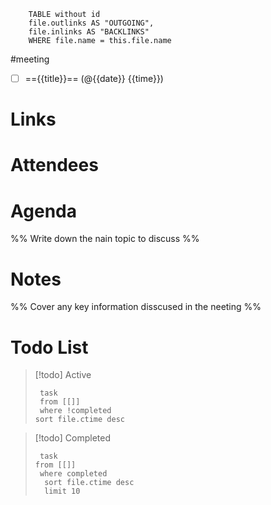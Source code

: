 
```dataview 
	TABLE without id
	file.outlinks AS "OUTGOING", 
	file.inlinks AS "BACKLINKS"
	WHERE file.name = this.file.name 
```
#meeting
- [ ]  =={{title}}== (@{{date}} {{time}})


# Links


# Attendees

# Agenda
%%  Write down the nain topic to discuss %%


# Notes
%%  Cover any key information disscused in the neeting %%


# Todo List
> [!todo] Active
> ```dataview
>  task
>  from [[]]
>  where !completed
> sort file.ctime desc
> ```

> [!todo] Completed
> ```dataview
>  task
> from [[]]
>  where completed
>   sort file.ctime desc
>   limit 10
> ```

